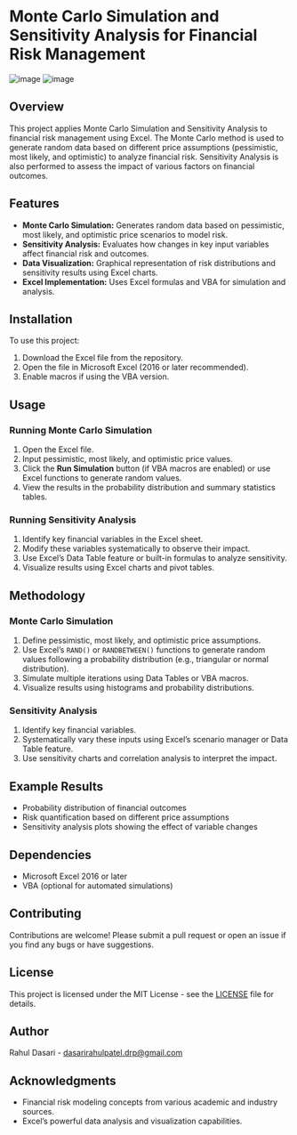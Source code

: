 # Monte Carlo Simulation and Sensitivity Analysis for Financial Risk Management

![image](https://github.com/user-attachments/assets/2baaf5f4-824d-458d-9d26-65fab90f50f0) ![image](https://github.com/user-attachments/assets/3d55a11b-7ea9-4736-be56-05f5fd16dde8)



## Overview
This project applies Monte Carlo Simulation and Sensitivity Analysis to financial risk management using Excel. The Monte Carlo method is used to generate random data based on different price assumptions (pessimistic, most likely, and optimistic) to analyze financial risk. Sensitivity Analysis is also performed to assess the impact of various factors on financial outcomes.

## Features
- **Monte Carlo Simulation:** Generates random data based on pessimistic, most likely, and optimistic price scenarios to model risk.
- **Sensitivity Analysis:** Evaluates how changes in key input variables affect financial risk and outcomes.
- **Data Visualization:** Graphical representation of risk distributions and sensitivity results using Excel charts.
- **Excel Implementation:** Uses Excel formulas and VBA for simulation and analysis.

## Installation
To use this project:

1. Download the Excel file from the repository.
2. Open the file in Microsoft Excel (2016 or later recommended).
3. Enable macros if using the VBA version.

## Usage
### Running Monte Carlo Simulation
1. Open the Excel file.
2. Input pessimistic, most likely, and optimistic price values.
3. Click the **Run Simulation** button (if VBA macros are enabled) or use Excel functions to generate random values.
4. View the results in the probability distribution and summary statistics tables.

### Running Sensitivity Analysis
1. Identify key financial variables in the Excel sheet.
2. Modify these variables systematically to observe their impact.
3. Use Excel’s Data Table feature or built-in formulas to analyze sensitivity.
4. Visualize results using Excel charts and pivot tables.

## Methodology
### Monte Carlo Simulation
1. Define pessimistic, most likely, and optimistic price assumptions.
2. Use Excel’s `RAND()` or `RANDBETWEEN()` functions to generate random values following a probability distribution (e.g., triangular or normal distribution).
3. Simulate multiple iterations using Data Tables or VBA macros.
4. Visualize results using histograms and probability distributions.

### Sensitivity Analysis
1. Identify key financial variables.
2. Systematically vary these inputs using Excel’s scenario manager or Data Table feature.
3. Use sensitivity charts and correlation analysis to interpret the impact.

## Example Results
- Probability distribution of financial outcomes
- Risk quantification based on different price assumptions
- Sensitivity analysis plots showing the effect of variable changes

## Dependencies
- Microsoft Excel 2016 or later
- VBA (optional for automated simulations)

## Contributing
Contributions are welcome! Please submit a pull request or open an issue if you find any bugs or have suggestions.

## License
This project is licensed under the MIT License - see the [LICENSE](LICENSE) file for details.

## Author
Rahul Dasari - dasarirahulpatel.drp@gmail.com

## Acknowledgments
- Financial risk modeling concepts from various academic and industry sources.
- Excel’s powerful data analysis and visualization capabilities.

